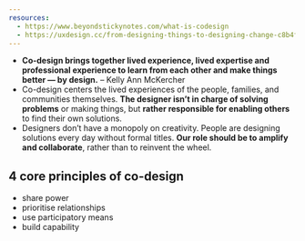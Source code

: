 ```yaml
---
resources:
  - https://www.beyondstickynotes.com/what-is-codesign
  - https://uxdesign.cc/from-designing-things-to-designing-change-c8b4f6b130f3
---
```

- **Co-design brings together lived experience, lived expertise and professional experience to learn from each other and make things better — by design.** – Kelly Ann McKercher
- Co-design centers the lived experiences of the people, families, and communities themselves. **The designer isn’t in charge of solving problems** or making things, but **rather responsible for enabling others** to find their own solutions.
- Designers don’t have a monopoly on creativity. People are designing solutions every day without formal titles. **Our role should be to amplify and collaborate**, rather than to reinvent the wheel.
## 4 core principles of co-design
- share power
- prioritise relationships
- use participatory means
- build capability